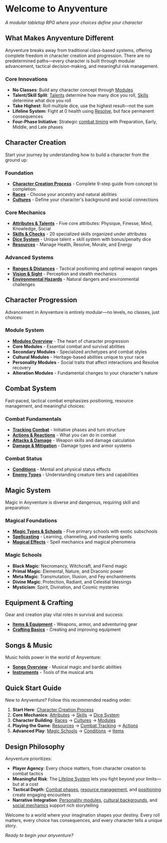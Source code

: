 # Welcome to Anyventure
*A modular tabletop RPG where your choices define your character*

## What Makes Anyventure Different

Anyventure breaks away from traditional class-based systems, offering complete freedom in character creation and progression. There are no predetermined paths—every character is built through modular advancement, tactical decision-making, and meaningful risk management.

### Core Innovations
- **No Classes**: Build any character concept through [Modules](/wiki/modules)
- **Talent/Skill Split**: [Talents](/wiki/attributes) determine how many dice you roll, [Skills](/wiki/skills) determine what dice you roll
- **Take Highest**: Roll multiple dice, use the highest result—not the sum
- **Lifeline System**: Fight at 0 health using [Resolve](/wiki/resources), but face permanent consequences
- **Four-Phase Initiative**: Strategic [combat timing](/wiki/tracking-combat) with Preparation, Early, Middle, and Late phases

## Character Creation
<div class="triangle-line"></div>

Start your journey by understanding how to build a character from the ground up:

### Foundation
- **[Character Creation Process](/wiki/character-creation)** - Complete 9-step guide from concept to completion
- **[Races](/wiki/races)** - Choose your ancestry and natural abilities
- **[Cultures](/wiki/cultures)** - Define your character's background and social connections

### Core Mechanics
- **[Attributes & Talents](/wiki/attributes)** - Five core attributes: Physique, Finesse, Mind, Knowledge, Social
- **[Skills & Checks](/wiki/skills)** - 20 specialized skills organized under attributes
- **[Dice System](/wiki/dice-system)** - Unique talent + skill system with bonus/penalty dice
- **[Resources](/wiki/resources)** - Manage Health, Resolve, Morale, and Energy

### Advanced Systems
- **[Ranges & Distances](/wiki/ranges-distances)** - Tactical positioning and optimal weapon ranges
- **[Vision & Sight](/wiki/vision)** - Perception and stealth mechanics
- **[Environmental Hazards](/wiki/hazards)** - Natural dangers and environmental challenges

## Character Progression
<div class="triangle-line"></div>

Advancement in Anyventure is entirely modular—no levels, no classes, just choices:

### Module System
- **[Modules Overview](/wiki/modules)** - The heart of character progression
- **Core Modules** - Essential combat and survival abilities
- **Secondary Modules** - Specialized archetypes and combat styles
- **Cultural Modules** - Heritage-based abilities unique to your race
- **Personality Modules** - Social traits that affect interactions and Resolve recovery
- **Alteration Modules** - Fundamental changes to your character's nature

## Combat System
<div class="triangle-line"></div>

Fast-paced, tactical combat emphasizes positioning, resource management, and meaningful choices:

### Combat Fundamentals
- **[Tracking Combat](/wiki/tracking-combat)** - Initiative phases and turn structure
- **[Actions & Reactions](/wiki/actions-reactions)** - What you can do in combat
- **[Attacks & Damage](/wiki/attacks-damage)** - Weapon skills and damage calculation
- **[Damage & Mitigation](/wiki/damage-mitigation)** - Damage types and armor systems

### Combat Status
- **[Conditions](/wiki/conditions)** - Mental and physical status effects
- **[Enemy Types](/wiki/enemies)** - Understanding creature tiers and capabilities

## Magic System
<div class="triangle-line"></div>

Magic in Anyventure is diverse and dangerous, requiring skill and preparation:

### Magical Foundations
- **[Magic Types & Schools](/wiki/magic-types)** - Five primary schools with exotic subschools
- **[Spellcasting](/wiki/spellcasting)** - Learning, channeling, and mastering spells
- **[Magical Effects](/wiki/magical-effects)** - Spell mechanics and magical phenomena

### Magic Schools
- **Black Magic**: Necromancy, Witchcraft, and Fiend magic
- **Primal Magic**: Elemental, Nature, and Draconic power
- **Meta Magic**: Transmutation, Illusion, and Fey enchantments
- **Divine Magic**: Protection, Radiant, and Celestial blessings
- **Mysticism**: Spirit, Divination, and Cosmic mysteries

## Equipment & Crafting
<div class="triangle-line"></div>

Gear and creation play vital roles in survival and success:

- **[Items & Equipment](/wiki/items)** - Weapons, armor, and adventuring gear
- **[Crafting Basics](/wiki/crafting)** - Creating and improving equipment

## Songs & Music
<div class="triangle-line"></div>

Music holds power in the world of Anyventure:

- **[Songs Overview](/wiki/songs-overview)** - Musical magic and bardic abilities
- **[Instruments](/wiki/instruments)** - Tools of the musical arts

## Quick Start Guide
<div class="triangle-line"></div>

New to Anyventure? Follow this recommended reading order:

1. **Start Here**: [Character Creation Process](/wiki/character-creation)
2. **Core Mechanics**: [Attributes](/wiki/attributes) → [Skills](/wiki/skills) → [Dice System](/wiki/dice-system)
3. **Character Building**: [Races](/wiki/races) → [Cultures](/wiki/cultures) → [Modules](/wiki/modules)
4. **Playing the Game**: [Resources](/wiki/resources) → [Combat Tracking](/wiki/tracking-combat) → [Actions](/wiki/actions-reactions)
5. **Advanced Play**: [Magic Schools](/wiki/magic-types) → [Conditions](/wiki/conditions) → [Items](/wiki/items)

## Design Philosophy
<div class="triangle-line"></div>

Anyventure prioritizes:

- **Player Agency**: Every choice matters, from character creation to combat tactics
- **Meaningful Risk**: The [Lifeline System](/wiki/resources) lets you fight beyond your limits—but at a cost
- **Tactical Depth**: [Combat phases](/wiki/tracking-combat), [resource management](/wiki/resources), and [positioning](/wiki/ranges-distances) create engaging encounters
- **Narrative Integration**: [Personality modules](/wiki/modules), [cultural backgrounds](/wiki/cultures), and [social mechanics](/wiki/skills) support rich storytelling

Welcome to a world where your imagination shapes your destiny. Every roll matters, every choice has consequences, and every character tells a unique story.

*Ready to begin your anyventure?*